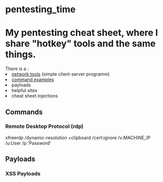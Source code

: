 # pentesting_time
<h1>My pentesting cheat sheet, where I share "hotkey" tools and the same things.</h1>
There is a :
  <li> <a href='https://github.com/Kode-n-Rolla/pentesting_time/tree/main/network_tools'>network tools</a> (simple client-server programm)
<li> <a href='README.md#r1'>command examples</a>
  <li> payloads
  <li> helpful sites
  <li> cheat sheet injections
  

<h2 id='r1'>Commands</h2> 
<h3>Remote Desktop Protocol (rdp)</h3>
  xfreerdp /dynamic-resolution +clipboard /cert:ignore /v:MACHINE_IP /u:User /p:'Password'

<h2>Payloads</h2>
    <h3>XSS Payloads</h3>

